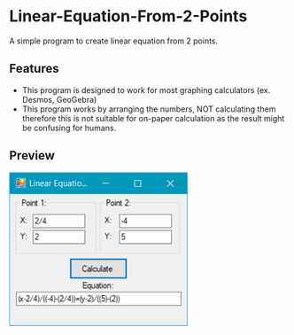 # Linear-Equation-From-2-Points
A simple program to create linear equation from 2 points.
## Features
- This program is designed to work for most graphing calculators (ex. Desmos, GeoGebra)
- This program works by arranging the numbers, NOT calculating them therefore this is not suitable for on-paper calculation as the result might be confusing for humans.
## Preview
![alt text](https://github.com/hisazakura/Linear-Equation-From-2-Points/blob/master/Line%20From%20Two%20Points/preview.png?raw=true)
